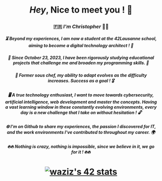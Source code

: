 # <p align="center"> *Hey*, Nice to meet you ! 🙂 </p>



### <p align="center"> 🇫🇷 *I'm Christopher* ✌🏼 </p>

##### <p align="center"> ⏳ Beyond my experiences, I am now a student at the 42Lausanne school, aiming to become a digital technology architect ! 🚀 </p>

##### <p align="center"> 📖 Since October 23, 2023, I have been rigorously studying educational projects that challenge me and broaden my programming skills. 🌋 </p>

##### <p align="center"> 🦾 Former sous chef, my ability to adapt evolves as the difficulty increases. Success as a goal ! 🎖️ </p>

##### <p align="center"> 🖥️ A true technology enthusiast, I want to move towards cybersecurity, artificial intelligence, web development and master the concepts. Having a vast learning window in these constantly evolving environments, every day is a new challenge that I take on without hesitation ! 🔓 </p>

##### <p align="center"> 🌐 I'm on Github to share my experiences, the passion I discovered for IT, and the work environments I've contributed to throughout my career. 🌍 </p>

#### <p align="center"> 🔥🔥 *Nothing is crazy, nothing is impossible, since we believe in it, we go for it !* 🔥🔥 </p>

# <p align="center"> [![waziz's 42 stats](https://badge.mediaplus.ma/binary/waziz?1337Badge=off&UM6P=off)](https://github.com/oakoudad/badge42) </p>
